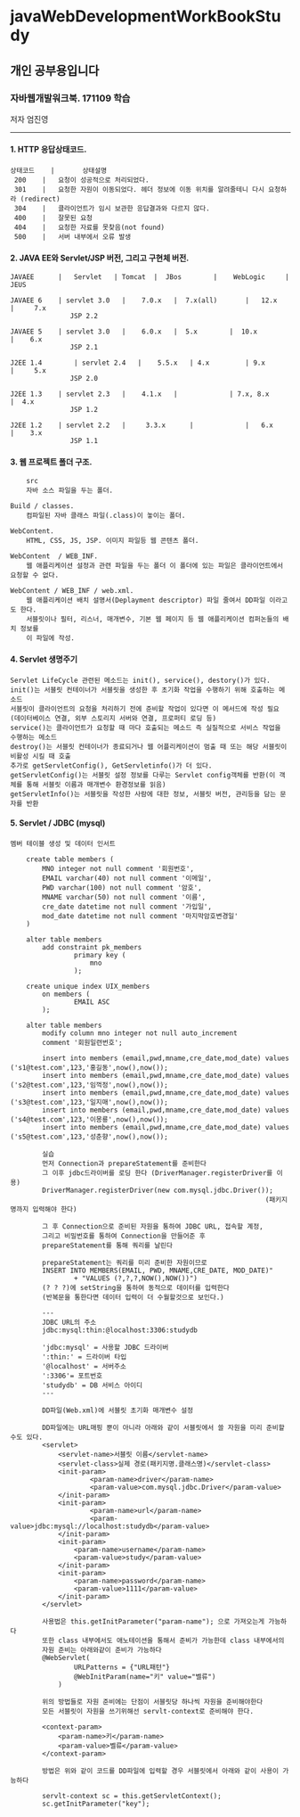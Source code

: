 # javaWebDevelopmentWorkBookStudy

## 개인 공부용입니다

### 자바웹개발워크북. 171109 학습
저자 엄진영  

---
#### 1. HTTP 응답상태코드.

	상태코드 	|		상태설명
	 200	|	요청이 성공적으로 처리되었다.
	 301	|	요청한 자원이 이동되었다. 헤더 정보에 이동 위치를 알려줄테니 다시 요청하라 (redirect)
	 304	|	클라이언트가 임시 보관한 응답결과와 다르지 않다.
	 400    |	잘못된 요청
	 404	|	요청한 자료를 못찾음(not found)
	 500	|	서버 내부에서 오류 발생		


#### 2. JAVA EE와 Servlet/JSP 버전, 그리고 구현체 버전.

	JAVAEE  	|   Servlet	  |	Tomcat	|  JBos		   |	WebLogic	 |    JEUS

	JAVAEE 6	| servlet 3.0	|	 7.0.x   |  7.x(all)       |   12.x          |     7.x
				   JSP 2.2

	JAVAEE 5	| servlet 3.0	|	 6.0.x   |  5.x 	   |  10.x           |    6.x
				   JSP 2.1

	J2EE 1.4        | servlet 2.4	|	 5.5.x   | 4.x 	   	   | 9.x     	     |     5.x
			       JSP 2.0

	J2EE 1.3	| servlet 2.3	|	 4.1.x   |  		   | 7.x, 8.x        |  4.x
				   JSP 1.2

	J2EE 1.2	| servlet 2.2	|     3.3.x 	 |  	   	   |   6.x           |    3.x
				   JSP 1.1


#### 3.  웹 프로젝트 폴더 구조.

		src
		자바 소스 파일을 두는 폴더.  

	Build / classes.
		컴파일된 자바 클래스 파일(.class)이 놓이는 폴더.

	WebContent.  
		HTML, CSS, JS, JSP. 이미지 파일등 웹 콘텐츠 폴더.

	WebContent  / WEB_INF.
		웹 애플리케이션 설정과 관련 파일을 두는 폴더 이 폴더에 있는 파일은 클라이언트에서 요청할 수 없다.

	WebContent / WEB_INF / web.xml.
		웹 애플리케이션 배치 설명서(Deplayment descriptor) 파일 줄여서 DD파일 이라고도 한다.
		서블릿이나 필터, 리스너, 매개변수, 기본 웹 페이지 등 웹 애플리케이션 컴퍼논들의 배치 정보를
		이 파일에 작성.  

#### 4. Servlet 생명주기

	Servlet LifeCycle 관련된 메소드는 init(), service(), destory()가 있다.
	init()는 서블릿 컨테이너가 서블릿을 생성한 후 초기화 작업을 수행하기 위해 호출하는 메소드
	서블릿이 클라이언트의 요청을 처리하기 전에 준비할 작업이 있다면 이 메서드에 작성 필요 (데이터베이스 연결, 외부 스토리지 서버와 연결, 프로퍼티 로딩 등)
	service()는 클라이언트가 요청할 때 마다 호출되는 메소드 즉 실질적으로 서비스 작업을 수행하는 메소드
	destroy()는 서블릿 컨테이너가 종료되거나 웹 어플리케이션이 멈출 때 또는 해당 서블릿이 비활성 시킬 때 호출
	추가로 getServletConfig(), GetServletinfo()가 더 있다.
	getServletConfig()는 서블릿 설정 정보를 다루는 Servlet config객체를 반환(이 객체를 통해 서블릿 이름과 매개변수 환경정보를 읽음)
	getServletInfo()는 서블릿을 작성한 사람에 대한 정보, 서블릿 버전, 관리등을 담는 문자를 반환

#### 5. Servlet / JDBC (mysql)

	멤버 테이블 생성 및 데이터 인서트

		create table members (
			MNO integer not null comment '회원번호',
			EMAIL varchar(40) not null comment '이메일',
			PWD varchar(100) not null comment '암호',
			MNAME varchar(50) not null comment '이름',
			cre_date datetime not null comment '가입일',
			mod_date datetime not null comment '마지막암호변경일'
		)

		alter table members
			add constraint pk_members
					primary key (
						mno
					);

		create unique index UIX_members
			on members (
					EMAIL ASC
			);

		alter table members
			modify column mno integer not null auto_increment
			comment '회원일련번호';

	 		insert into members (email,pwd,mname,cre_date,mod_date) values ('s1@test.com',123,'홍길동',now(),now());
	 		insert into members (email,pwd,mname,cre_date,mod_date) values ('s2@test.com',123,'임꺽정',now(),now());
	 		insert into members (email,pwd,mname,cre_date,mod_date) values ('s3@test.com',123,'일지매',now(),now());
	 		insert into members (email,pwd,mname,cre_date,mod_date) values ('s4@test.com',123,'이몽룡',now(),now());
	 		insert into members (email,pwd,mname,cre_date,mod_date) values ('s5@test.com',123,'성춘향',now(),now());

			실습
			먼저 Connection과 prepareStatement를 준비한다
			그 이후 jdbc드라이버를 로딩 한다 (DriverManager.registerDriver를 이용)
			DriverManager.registerDriver(new com.mysql.jdbc.Driver());
																	(패키지명까지 입력해야 한다)

			그 후 Connection으로 준비된 자원을 통하여 JDBC URL, 접속할 계정,
			그리고 비밀번호를 통하여 Connection을 만들어준 후
			prepareStatement를 통해 쿼리를 날린다

			prepareStatement는 쿼리를 미리 준비한 자원이므로
			INSERT INTO MEMBERS(EMAIL, PWD, MNAME,CRE_DATE, MOD_DATE)"
					+ "VALUES (?,?,?,NOW(),NOW())")
			(? ? ?)에 setString을 통하여 동적으로 데이터를 입력한다
			(반복문을 통한다면 데이터 입력이 더 수월할것으로 보인다.)

			---
			JDBC URL의 주소
		 	jdbc:mysql:thin:@localhost:3306:studydb

		 	'jdbc:mysql' = 사용할 JDBC 드라이버  
		 	':thin:' = 드라이버 타입
		 	'@localhost' = 서버주소
		 	':3306'= 포트번호
		 	'studydb' = DB 서비스 아이디
			---

			DD파일(Web.xml)에 서블릿 초기화 매개변수 설정

			DD파일에는 URL매핑 뿐이 아니라 아래와 같이 서블릿에서 쓸 자원을 미리 준비할 수도 있다.
			<servlet>
				<servlet-name>서블릿 이름</servlet-name>
				<servlet-class>실제 경로(패키지명.클래스명)</servlet-class>
				<init-param>
						<param-name>driver</param-name>
						<param-value>com.mysql.jdbc.Driver</param-value>
				</init-param>
				<init-param>
						<param-name>url</param-name>
						<param-value>jdbc:mysql://localhost:studydb</param-value>
				</init-param>
				<init-param>
					<param-name>username</param-name>
					<param-value>study</param-value>
				</init-param>
				<init-param>
					<param-name>password</param-name>
					<param-value>1111</param-value>
				</init-param>
			</servlet>

			사용법은 this.getInitParameter("param-name"); 으로 가져오는게 가능하다
			또한 class 내부에서도 애노테이션을 통해서 준비가 가능한데 class 내부에서의
			자원 준비는 아래와같이 준비가 가능하다
			@WebServlet(
					URLPatterns = {"URL패턴"}
					@WebInitParam(name="키" value="벨류")
				)

			위의 방법들로 자원 준비에는 단점이 서블릿당 하나씩 자원을 준비해야한다
			모든 서블릿이 자원을 쓰기위해선 servlt-context로 준비해야 한다.

			<context-param>
				<param-name>키</param-name>
				<param-value>벨류</param-value>
			</context-param>

			방법은 위와 같이 코드를 DD파일에 입력할 경우 서블릿에서 아래와 같이 사용이 가능하다

			servlt-context sc = this.getServletContext();
			sc.getInitParameter("key");
